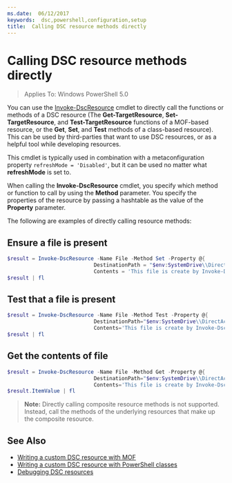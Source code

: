 ```yaml
---
ms.date:  06/12/2017
keywords:  dsc,powershell,configuration,setup
title:  Calling DSC resource methods directly
---
```


# Calling DSC resource methods directly

>Applies To: Windows PowerShell 5.0

You can use the [Invoke-DscResource](https://technet.microsoft.com/library/mt517869.aspx) cmdlet to directly call the functions or methods of a DSC resource (The **Get-TargetResource**,
**Set-TargetResource**, and **Test-TargetResource** functions of a MOF-based resource, or the **Get**, **Set**, and **Test** methods of a class-based resource).
This can be used by third-parties that want to use DSC resources, or as a helpful tool while developing resources.

This cmdlet is typically used in combination with a metaconfiguration property `refreshMode = 'Disabled'`, but it can be used no matter what **refreshMode** is set to.

When calling the **Invoke-DscResource** cmdlet, you specify which method or function to call by using the **Method** parameter. You specify the properties of the resource by passing a
hashtable as the value of the **Property** parameter.

The following are examples of directly calling resource methods:

## Ensure a file is present

```powershell
$result = Invoke-DscResource -Name File -Method Set -Property @{
							DestinationPath = "$env:SystemDrive\\DirectAccess.txt";
							Contents = 'This file is create by Invoke-DscResource'} -Verbose
$result | fl
```

## Test that a file is present

```powershell
$result = Invoke-DscResource -Name File -Method Test -Property @{
							DestinationPath="$env:SystemDrive\\DirectAccess.txt";
							Contents='This file is create by Invoke-DscResource'} -Verbose
$result | fl
```

## Get the contents of file

```powershell
$result = Invoke-DscResource -Name File -Method Get -Property @{
							DestinationPath="$env:SystemDrive\\DirectAccess.txt";
							Contents='This file is create by Invoke-DscResource'} -Verbose
$result.ItemValue | fl
```

>**Note:** Directly calling composite resource methods is not supported. Instead, call the methods of the underlying resources that make up the composite resource.

## See Also
- [Writing a custom DSC resource with MOF](authoringResourceMOF.md)
- [Writing a custom DSC resource with PowerShell classes](authoringResourceClass.md)
- [Debugging DSC resources](debugResource.md)